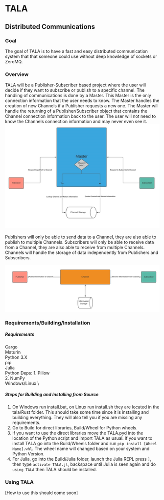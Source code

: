 # TALA
## Distributed Communications

### Goal
The goal of TALA is to have a fast and easy distributed communication system that that someone could use without deep knowledge of sockets or ZeroMQ.

### Overview
TALA will be a Publisher-Subscriber based project where the user will decide if they want to subscribe or publish to a specific channel. The handling of communications is done by a Master. This Master is the only connection information that the user needs to know. The Master handles the creation of new Channels if a Publisher requests a new one. The Master will handle the returning of a Publisher/Subscriber object that contains the Channel connection information back to the user. The user will not need to know the Channels connection information and may never even see it. ![Figure 1](Documentation/Images/flowchart1.jpg)
<br>
<br>
Publishers will only be able to send data to a Channel, they are also able to publish to multiple Channels.
Subscribers will only be able to receive data from a Channel, they are also able to receive from multiple Channels.
Channels will handle the storage of data independently from Publishers and Subscribers.

![Figure 2](Documentation/Images/flowchart2.jpg)


### Requirements/Building/Installation

##### Requirements
Cargo \
Maturin  \
Python 3.X \
pip \
Julia \
Python Deps:
    1. Pillow \
    2. NumPy \
Windows/Linux \

##### Steps for Building and Installing from Source
1. On Windows run install.bat, on Linux run install.sh they are located in the tala/Rust folder. This should take some time since it is installing and building everything. They will also tell you if you are missing any requirements.
2. Go to Build for direct libraries, Build/Wheel for Python wheels. <br>
3. If you want to use the direct libraries move the TALA.pyd into the location of the Python script and import TALA as usual. If you want to install TALA go into the Build/Wheels folder and run `pip install [Wheel Name].whl`. The wheel name will changed based on your system and Python Version. <br>
4. For Julia, go into the Build/Julia folder, launch the Julia REPL press `]`, then type `activate TALA.jl`, backspace until Julia is seen again and do `using TALA` then TALA should be installed.


### Using TALA
[How to use this should come soon]
